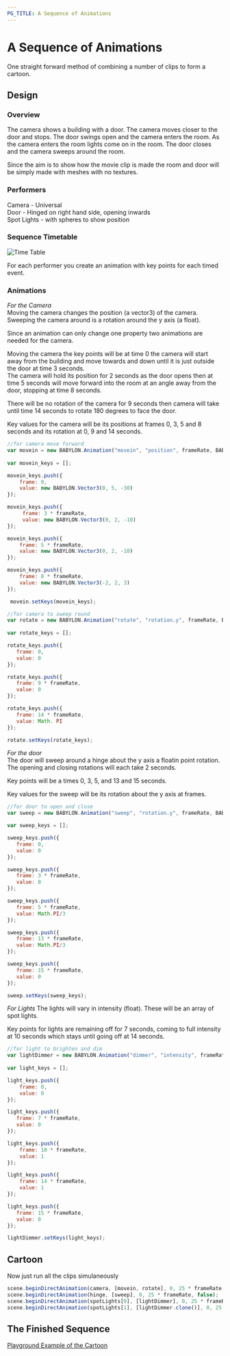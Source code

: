 ```yaml
---
PG_TITLE: A Sequence of Animations
---
```


# A Sequence of Animations
One straight forward method of combining a number of clips to form a cartoon.

## Design

### Overview
The camera shows a building with a door. The camera moves closer to the door and stops. The door swings open and the camera enters the room. As the camera enters the room 
lights come on in the room. The door closes and the camera sweeps around the room. 

Since the aim is to show how the movie clip is made the room and door will be simply made with meshes with no textures.

### Performers

Camera  - Universal  
Door - Hinged on right hand side, opening inwards  
Spot Lights - with spheres to show position  

### Sequence Timetable

![Time Table](/img/seq1.jpg)

For each performer you create an animation with key points for each timed event.
### Animations

*For the Camera*  
Moving the camera changes the position (a vector3) of the camera. Sweeping the camera around is a rotation around the y axis (a float).  

Since an animation can only change one property two animations are needed for the camera.

Moving the camera the key points will be at time 0 the camera will start away from the building and move towards and down until it is just outside the door at time 3 seconds.  
The camera will hold its position for 2 seconds as the door opens then at time 5 seconds will move forward into the room at an angle away from the door, stopping at time 8 seconds.

There will be no rotation of the camera for 9 seconds then camera will take until time 14 seconds to rotate 180 degrees to face the door.

Key values for the camera will be its positions at frames 0, 3, 5 and 8 seconds and its rotation at 0, 9 and 14 seconds.  

```javascript
//for camera move forward
var movein = new BABYLON.Animation("movein", "position", frameRate, BABYLON.Animation.ANIMATIONTYPE_VECTOR3, BABYLON.Animation.ANIMATIONLOOPMODE_CONSTANT);
	
var movein_keys = []; 

movein_keys.push({
    frame: 0,
    value: new BABYLON.Vector3(0, 5, -30)
});

movein_keys.push({
     frame: 3 * frameRate,
     value: new BABYLON.Vector3(0, 2, -10)
});

movein_keys.push({
    frame: 5 * frameRate,
    value: new BABYLON.Vector3(0, 2, -10)
});

movein_keys.push({
    frame: 8 * frameRate,
    value: new BABYLON.Vector3(-2, 2, 3)
});

 movein.setKeys(movein_keys);

//for camera to sweep round
var rotate = new BABYLON.Animation("rotate", "rotation.y", frameRate, BABYLON.Animation.ANIMATIONTYPE_FLOAT, BABYLON.Animation.ANIMATIONLOOPMODE_CONSTANT);
	
var rotate_keys = []; 

rotate_keys.push({
   frame: 0,
   value: 0
});

rotate_keys.push({
   frame: 9 * frameRate,
   value: 0
});

rotate_keys.push({
   frame: 14 * frameRate,
   value: Math. PI
});

rotate.setKeys(rotate_keys);
```


*For the door*  
The door will sweep around a hinge about the y axis a floatin point rotation. The opening and closing rotations will each take 2 seconds.

Key points will be a times 0, 3, 5, and 13 and 15 seconds.

Key values for the sweep will be its rotation about the y axis at frames.

```javascript
//for door to open and close
var sweep = new BABYLON.Animation("sweep", "rotation.y", frameRate, BABYLON.Animation.ANIMATIONTYPE_FLOAT, BABYLON.Animation.ANIMATIONLOOPMODE_CONSTANT);

var sweep_keys = []; 

sweep_keys.push({
   frame: 0,
   value: 0
});

sweep_keys.push({
   frame: 3 * frameRate,
   value: 0
});

sweep_keys.push({
   frame: 5 * frameRate,
   value: Math.PI/3
});

sweep_keys.push({
   frame: 13 * frameRate,
   value: Math.PI/3
});

sweep_keys.push({
   frame: 15 * frameRate,
   value: 0
});

sweep.setKeys(sweep_keys);
``` 

*For Lights*
The lights will vary in intensity (float). These will be an array of spot lights.

Key points for lights are remaining off for 7 seconds, coming to full intensity at 10 seconds which stays until going off at 14 seconds.

```javascript
//for light to brighten and dim
var lightDimmer = new BABYLON.Animation("dimmer", "intensity", frameRate, BABYLON.Animation.ANIMATIONTYPE_FLOAT, BABYLON.Animation.ANIMATIONLOOPMODE_CONSTANT);
	
var light_keys = []; 

light_keys.push({
    frame: 0,
    value: 0
});

light_keys.push({
   frame: 7 * frameRate,
   value: 0
});

light_keys.push({
    frame: 10 * frameRate,
    value: 1
});

light_keys.push({
    frame: 14 * frameRate,
    value: 1
});

light_keys.push({
   frame: 15 * frameRate,
   value: 0
});

lightDimmer.setKeys(light_keys);
```

## Cartoon

Now just run all the clips simulaneously 

```javascript
scene.beginDirectAnimation(camera, [movein, rotate], 0, 25 * frameRate, false);
scene.beginDirectAnimation(hinge, [sweep], 0, 25 * frameRate, false);
scene.beginDirectAnimation(spotLights[0], [lightDimmer], 0, 25 * frameRate, false);
scene.beginDirectAnimation(spotLights[1], [lightDimmer.clone()], 0, 25 * frameRate, false);
```

## The Finished Sequence

[Playground Example of the Cartoon](http://www.babylonjs-playground.com/#2L26P1#8)


